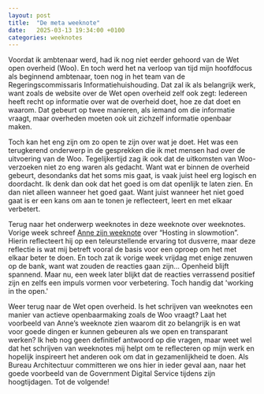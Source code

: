 ```yaml
---
layout: post
title:  "De meta weeknote"
date:   2025-03-13 19:34:00 +0100
categories: weeknotes
---
```

Voordat ik ambtenaar werd, had ik nog niet eerder gehoord van de Wet open overheid (Woo). En toch werd het na verloop van tijd mijn hoofdfocus als beginnend ambtenaar, toen nog in het team van de Regeringscommissaris Informatiehuishouding. Dat zal ik als belangrijk werk, want zoals de website over de Wet open overheid zelf ook zegt: Iedereen heeft recht op informatie over wat de overheid doet, hoe ze dat doet en waarom. Dat gebeurt op twee manieren, als iemand om die informatie vraagt, maar overheden moeten ook uit zichzelf informatie openbaar maken.

Toch kan het eng zijn om zo open te zijn over wat je doet. Het was een terugkerend onderwerp in de gesprekken die ik met mensen had over de uitvoering van de Woo. Tegelijkertijd zag ik ook dat de uitkomsten van Woo-verzoeken niet zo eng waren als gedacht. Want wat er binnen de overheid gebeurt, desondanks dat het soms mis gaat, is vaak juist heel erg logisch en doordacht. Ik denk dan ook dat het goed is om dat openlijk te laten zien. En dan niet alleen wanneer het goed gaat. Want juist wanneer het niet goed gaat is er een kans om aan te tonen je reflecteert, leert en met elkaar verbetert.

Terug naar het onderwerp weeknotes in deze weeknote over weeknotes. Vorige week schreef [Anne zijn weeknote](https://anneschuth.nl/2025/03/07/hosting-in-slow-motion.html) over “Hosting in slowmotion”. Hierin reflecteert hij op een teleurstellende ervaring tot dusverre, maar deze reflectie is wat mij betreft vooral de basis voor een oproep om het met elkaar beter te doen. En toch zat ik vorige week vrijdag met enige zenuwen op de bank, want wat zouden de reacties gaan zijn... Openheid blijft spannend. Maar nu, een week later blijkt dat de reacties verrassend positief zijn en zelfs een impuls vormen voor verbetering. Toch handig dat 'working in the open.'

Weer terug naar de Wet open overheid. Is het schrijven van weeknotes een manier van actieve openbaarmaking zoals de Woo vraagt? Laat het voorbeeld van Anne’s weeknote zien waarom dit zo belangrijk is en wat voor goede dingen er kunnen gebeuren als we open en transparant werken? Ik heb nog geen definitief antwoord op die vragen, maar weet wel dat het schrijven van weeknotes mij helpt om te reflecteren op mijn werk en hopelijk inspireert het anderen ook om dat in gezamenlijkheid te doen. Als Bureau Architectuur committeren we ons hier in ieder geval aan, naar het goede voorbeeld van de Government Digital Service tijdens zijn hoogtijdagen. Tot de volgende!
